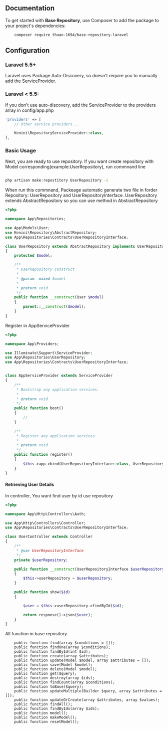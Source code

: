 ## Documentation

To get started with **Base Repository**, use Composer to add the package to your project's dependencies:

```bash
    composer require thuan-1694/base-repository-laravel
```

## Configuration

### Laravel 5.5+

Laravel uses Package Auto-Discovery, so doesn't require you to manually add the ServiceProvider.

### Laravel < 5.5:

If you don't use auto-discovery, add the ServiceProvider to the providers array in config/app.php

```php
'providers' => [
    // Other service providers...

    Kenini\RepositoryServiceProvider::class,
],
```

### Basic Usage

Next, you are ready to use repository. If you want create repository with Model corresponding(example:UserRepository), run commnand line 

```bash

php artisan make:repostitory UserRepository -i
```
When run this commnand, Packeage automatic generate two file in forder Repository: UserRepository and UserRepositoryInterface. 
UserRepository extends AbstractRepository so you can use method in AbstractRepository

```php
<?php

namespace App\Repositories;

use App\Models\User;
use Kenini\Repository\AbstractRepository;
use App\Repositories\Contracts\UserRepositoryInterface;

class UserRepository extends AbstractRepository implements UserRepositoryInterface
{
    protected $model;

    /**
     * UserRepository construct
     *
     * @param  mixed $model
     *
     * @return void
     */
    public function __construct(User $model)
    {
        parent::__construct($model);
    }
}
```
Register in AppServiceProvider
```php
<?php

namespace App\Providers;

use Illuminate\Support\ServiceProvider;
use App\Repositories\UserRepository;
use App\Repositories\Contracts\UserRepositoryInterface;


class AppServiceProvider extends ServiceProvider
{
    /**
     * Bootstrap any application services.
     *
     * @return void
     */
    public function boot()
    {
        //
    }

    /**
     * Register any application services.
     *
     * @return void
     */
    public function register()
    {
        $this->app->bind(UserRepositoryInterface::class, UserRepository::class);
    }
}
```


#### Retrieving User Details

In controller, You want find user by id use repository

```php
<?php

namespace App\Http\Controllers\Auth;

use App\Http\Controllers\Controller;
use App\Repositories\Contracts\UserRepositoryInterface;

class UserController extends Controller
{
    /**
     * @var UserRepositoryInterface
     */
    private $userRepository;

    public function __construct(UserRepositoryInterface $userRepository )
    {
        $this->userRepository = $userRepository;
    }

    public function show($id) 
    {

        $user = $this->userRepository->findById($id);

        return response()->json($user);
    }
}
```
All function in base repository
```
    public function find(array $conditions = []);
    public function findOne(array $conditions);
    public function findById(int $id);
    public function create(array $attributes);
    public function update(Model $model, array $attributes = []);
    public function save(Model $model);
    public function delete(Model $model);
    public function get($query);
    public function destroy(array $ids);
    public function findCount(array $conditions);
    public function toBase($query);
    public function updateMultiple(Builder $query, array $attributes = []);
    public function updateOrCreate(array $attributes, array $values);
    public function findAll();
    public function findByIds(array $ids);
    public function model();
    public function makeModel();
    public function resetModel();
```